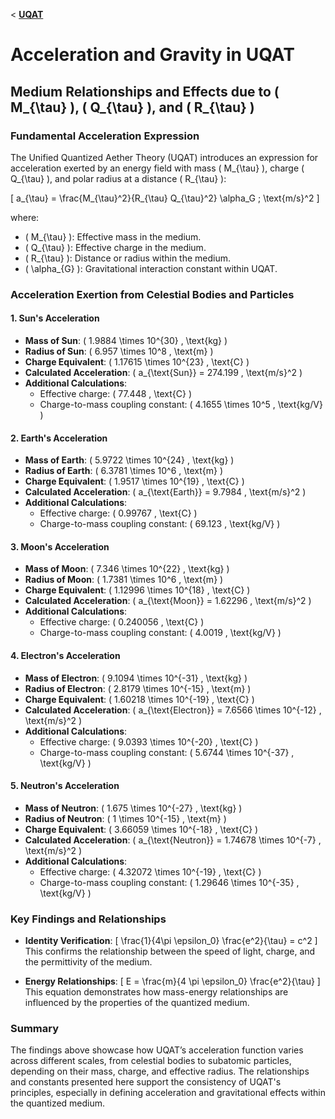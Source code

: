 < **[UQAT](README.md)**


# Acceleration and Gravity in UQAT

## Medium Relationships and Effects due to \( M_{\tau} \), \( Q_{\tau} \), and \( R_{\tau} \)
### Fundamental Acceleration Expression

The Unified Quantized Aether Theory (UQAT) introduces an expression for acceleration exerted by an energy field with mass \( M_{\tau} \), charge \( Q_{\tau} \), and polar radius at a distance \( R_{\tau} \):

\[
a_{\tau} = \frac{M_{\tau}^2}{R_{\tau} Q_{\tau}^2} \alpha_G \; \text{m/s}^2
\]

where:
- \( M_{\tau} \): Effective mass in the medium.
- \( Q_{\tau} \): Effective charge in the medium.
- \( R_{\tau} \): Distance or radius within the medium.
- \( \alpha_{G} \): Gravitational interaction constant within UQAT.

### Acceleration Exertion from Celestial Bodies and Particles

#### 1. **Sun's Acceleration**
   - **Mass of Sun**: \( 1.9884 \times 10^{30} \, \text{kg} \)
   - **Radius of Sun**: \( 6.957 \times 10^8 \, \text{m} \)
   - **Charge Equivalent**: \( 1.17615 \times 10^{23} \, \text{C} \)
   - **Calculated Acceleration**: \( a_{\text{Sun}} = 274.199 \, \text{m/s}^2 \)
   - **Additional Calculations**:
     - Effective charge: \( 77.448 \, \text{C} \)
     - Charge-to-mass coupling constant: \( 4.1655 \times 10^5 \, \text{kg/V} \)

#### 2. **Earth's Acceleration**
   - **Mass of Earth**: \( 5.9722 \times 10^{24} \, \text{kg} \)
   - **Radius of Earth**: \( 6.3781 \times 10^6 \, \text{m} \)
   - **Charge Equivalent**: \( 1.9517 \times 10^{19} \, \text{C} \)
   - **Calculated Acceleration**: \( a_{\text{Earth}} = 9.7984 \, \text{m/s}^2 \)
   - **Additional Calculations**:
     - Effective charge: \( 0.99767 \, \text{C} \)
     - Charge-to-mass coupling constant: \( 69.123 \, \text{kg/V} \)

#### 3. **Moon's Acceleration**
   - **Mass of Moon**: \( 7.346 \times 10^{22} \, \text{kg} \)
   - **Radius of Moon**: \( 1.7381 \times 10^6 \, \text{m} \)
   - **Charge Equivalent**: \( 1.12996 \times 10^{18} \, \text{C} \)
   - **Calculated Acceleration**: \( a_{\text{Moon}} = 1.62296 \, \text{m/s}^2 \)
   - **Additional Calculations**:
     - Effective charge: \( 0.240056 \, \text{C} \)
     - Charge-to-mass coupling constant: \( 4.0019 \, \text{kg/V} \)

#### 4. **Electron's Acceleration**
   - **Mass of Electron**: \( 9.1094 \times 10^{-31} \, \text{kg} \)
   - **Radius of Electron**: \( 2.8179 \times 10^{-15} \, \text{m} \)
   - **Charge Equivalent**: \( 1.60218 \times 10^{-19} \, \text{C} \)
   - **Calculated Acceleration**: \( a_{\text{Electron}} = 7.6566 \times 10^{-12} \, \text{m/s}^2 \)
   - **Additional Calculations**:
     - Effective charge: \( 9.0393 \times 10^{-20} \, \text{C} \)
     - Charge-to-mass coupling constant: \( 5.6744 \times 10^{-37} \, \text{kg/V} \)

#### 5. **Neutron's Acceleration**
   - **Mass of Neutron**: \( 1.675 \times 10^{-27} \, \text{kg} \)
   - **Radius of Neutron**: \( 1 \times 10^{-15} \, \text{m} \)
   - **Charge Equivalent**: \( 3.66059 \times 10^{-18} \, \text{C} \)
   - **Calculated Acceleration**: \( a_{\text{Neutron}} = 1.74678 \times 10^{-7} \, \text{m/s}^2 \)
   - **Additional Calculations**:
     - Effective charge: \( 4.32072 \times 10^{-19} \, \text{C} \)
     - Charge-to-mass coupling constant: \( 1.29646 \times 10^{-35} \, \text{kg/V} \)

### Key Findings and Relationships

- **Identity Verification**:
  \[
  \frac{1}{4\pi \epsilon_0} \frac{e^2}{\tau} = c^2
  \]
  This confirms the relationship between the speed of light, charge, and the permittivity of the medium.

- **Energy Relationships**:
  \[
  E = \frac{m}{4 \pi \epsilon_0} \frac{e^2}{\tau}
  \]
  This equation demonstrates how mass-energy relationships are influenced by the properties of the quantized medium.

### Summary

The findings above showcase how UQAT’s acceleration function varies across different scales, from celestial bodies to subatomic particles, depending on their mass, charge, and effective radius. The relationships and constants presented here support the consistency of UQAT's principles, especially in defining acceleration and gravitational effects within the quantized medium.
